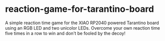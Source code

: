 # reaction-game-for-tarantino-board
A simple reaction time game for the XIAO RP2040 powered Tarantino board using an RGB LED and two unicolor LEDs. Overcome your own reaction time five times in a row to win and don't be fooled by the decoy!
